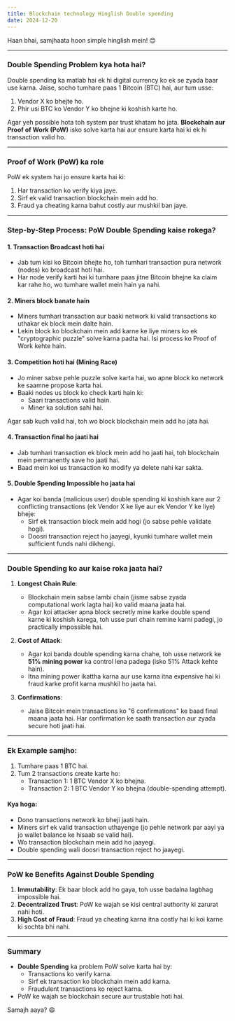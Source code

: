 ```yaml
---
title: Blockchain technology Hinglish Double spending
date: 2024-12-20
---
```


Haan bhai, samjhaata hoon simple hinglish mein! 😊

---

### **Double Spending Problem kya hota hai?**

Double spending ka matlab hai ek hi digital currency ko ek se zyada baar use karna. Jaise, socho tumhare paas 1 Bitcoin (BTC) hai, aur tum usse:

1. Vendor X ko bhejte ho.
2. Phir usi BTC ko Vendor Y ko bhejne ki koshish karte ho.

Agar yeh possible hota toh system par trust khatam ho jata. **Blockchain aur Proof of Work (PoW)** isko solve karta hai aur ensure karta hai ki ek hi transaction valid ho.

---

### **Proof of Work (PoW) ka role**

PoW ek system hai jo ensure karta hai ki:

1. Har transaction ko verify kiya jaye.
2. Sirf ek valid transaction blockchain mein add ho.
3. Fraud ya cheating karna bahut costly aur mushkil ban jaye.

---

### **Step-by-Step Process: PoW Double Spending kaise rokega?**

#### **1. Transaction Broadcast hoti hai**

- Jab tum kisi ko Bitcoin bhejte ho, toh tumhari transaction pura network (nodes) ko broadcast hoti hai.
- Har node verify karti hai ki tumhare paas jitne Bitcoin bhejne ka claim kar rahe ho, wo tumhare wallet mein hain ya nahi.

#### **2. Miners block banate hain**

- Miners tumhari transaction aur baaki network ki valid transactions ko uthakar ek block mein dalte hain.
- Lekin block ko blockchain mein add karne ke liye miners ko ek "cryptographic puzzle" solve karna padta hai. Isi process ko Proof of Work kehte hain.

#### **3. Competition hoti hai (Mining Race)**

- Jo miner sabse pehle puzzle solve karta hai, wo apne block ko network ke saamne propose karta hai.
- Baaki nodes us block ko check karti hain ki:
    - Saari transactions valid hain.
    - Miner ka solution sahi hai.

Agar sab kuch valid hai, toh wo block blockchain mein add ho jata hai.

#### **4. Transaction final ho jaati hai**

- Jab tumhari transaction ek block mein add ho jaati hai, toh blockchain mein permanently save ho jaati hai.
- Baad mein koi us transaction ko modify ya delete nahi kar sakta.

#### **5. Double Spending Impossible ho jaata hai**

- Agar koi banda (malicious user) double spending ki koshish kare aur 2 conflicting transactions (ek Vendor X ke liye aur ek Vendor Y ke liye) bheje:
    - Sirf ek transaction block mein add hogi (jo sabse pehle validate hogi).
    - Doosri transaction reject ho jaayegi, kyunki tumhare wallet mein sufficient funds nahi dikhengi.

---

### **Double Spending ko aur kaise roka jaata hai?**

1. **Longest Chain Rule**:
    
    - Blockchain mein sabse lambi chain (jisme sabse zyada computational work lagta hai) ko valid maana jaata hai.
    - Agar koi attacker apna block secretly mine karke double spend karne ki koshish karega, toh usse puri chain remine karni padegi, jo practically impossible hai.
2. **Cost of Attack**:
    
    - Agar koi banda double spending karna chahe, toh usse network ke **51% mining power** ka control lena padega (isko 51% Attack kehte hain).
    - Itna mining power ikattha karna aur use karna itna expensive hai ki fraud karke profit karna mushkil ho jaata hai.
3. **Confirmations**:
    
    - Jaise Bitcoin mein transactions ko "6 confirmations" ke baad final maana jaata hai. Har confirmation ke saath transaction aur zyada secure hoti jaati hai.

---

### **Ek Example samjho:**

1. Tumhare paas 1 BTC hai.
2. Tum 2 transactions create karte ho:
    - Transaction 1: 1 BTC Vendor X ko bhejna.
    - Transaction 2: 1 BTC Vendor Y ko bhejna (double-spending attempt).

#### Kya hoga:

- Dono transactions network ko bheji jaati hain.
- Miners sirf ek valid transaction uthayenge (jo pehle network par aayi ya jo wallet balance ke hisaab se valid hai).
- Wo transaction blockchain mein add ho jaayegi.
- Double spending wali doosri transaction reject ho jaayegi.

---

### **PoW ke Benefits Against Double Spending**

1. **Immutability**: Ek baar block add ho gaya, toh usse badalna lagbhag impossible hai.
2. **Decentralized Trust**: PoW ke wajah se kisi central authority ki zarurat nahi hoti.
3. **High Cost of Fraud**: Fraud ya cheating karna itna costly hai ki koi karne ki sochta bhi nahi.

---

### **Summary**

- **Double Spending** ka problem PoW solve karta hai by:
    - Transactions ko verify karna.
    - Sirf ek transaction ko blockchain mein add karna.
    - Fraudulent transactions ko reject karna.
- PoW ke wajah se blockchain secure aur trustable hoti hai.

Samajh aaya? 😄